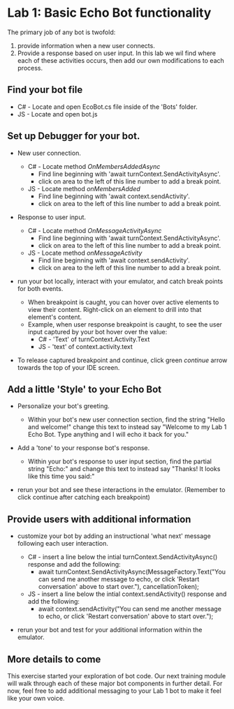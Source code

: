 # Lab 1: Basic Echo Bot functionality

The primary job of any bot is twofold: 
1. provide information when a new user connects.
2. Provide a response based on user input.
In this lab we wil find where each of these activities occurs, then add our own modifications to each process.


## Find your bot file 
* C# - Locate and open EcoBot.cs file inside of the 'Bots' folder.
* JS - Locate and open bot.js

## Set up Debugger for your bot.
* New user connection.
  - C# - Locate method _OnMembersAddedAsync_
       - Find line beginning with 'await turnContext.SendActivityAsync'.
       - click on area to the left of this line number to add a break point.
  - JS - Locate method _onMembersAdded_
       - Find line beginning with 'await context.sendActivity'.
       - click on area to the left of this line number to add a break point.

* Response to user input.
  - C# - Locate method _OnMessageActivityAsync_
       - Find line beginning with 'await turnContext.SendActivityAsync'.
       - click on area to the left of this line number to add a break point. 
  - JS - Locate method _onMessageActivity_
       - Find line beginning with 'await context.sendActivity'.
       - click on area to the left of this line number to add a break point.

* run your bot locally, interact with your emulator, and catch break points for both events.
  - When breakpoint is caught, you can hover over active elements to view their content. Right-click on an element to drill into that element's content.
  - Example, when user response breakpoint is caught, to see the user input captured by your bot hover over the value:
    - C# - 'Text' of turnContext.Activity.Text
    - JS - 'text' of context.activity.text

* To release captured breakpoint and continue, click green _continue_ arrow towards the top of your IDE screen.

## Add a little 'Style' to your Echo Bot
* Personalize your bot's greeting. 
  - Within your bot's new user connection section, find the string "Hello and welcome!" change this text to instead say "Welcome to my Lab 1 Echo Bot. Type anything and I will echo it back for you."

* Add a 'tone' to your response bot's response.
  - Within your bot's response to user input section, find the partial string "Echo:" and change this text to instead say "Thanks! It looks like this time you said:"

* rerun your bot and see these interactions in the emulator. (Remember to click continue after catching each breakpoint)

## Provide users with additional information
* customize your bot by adding an instructional 'what next' message following each user interaction.
  - C# - insert a line below the intial turnContext.SendActivityAsync() response and add the following:
    - await turnContext.SendActivityAsync(MessageFactory.Text("You can send me another message to echo, or click 'Restart conversation' above to start over."), cancellationToken);
  - JS - insert a line below the intial context.sendActivity() response and add the following:
    - await context.sendActivity("You can send me another message to echo, or click 'Restart conversation' above to start over.");

* rerun your bot and test for your additional information within the emulator.

## More details to come
This exercise started your exploration of bot code. Our next training module will walk through each of these major bot components in further detail. For now, feel free to add additional messaging to your Lab 1 bot to make it feel like your own voice. 
